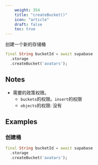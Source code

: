 ```yaml
---
    weight: 354
    title: "createBucket()"
    icon: "article"
    draft: false
    toc: true
---
```


创建一个新的存储桶


```dart
final String bucketId = await supabase
  .storage
  .createBucket('avatars');
```






## Notes

- 需要的政策权限。
  - `buckets`的权限。`insert`的权限 
  -  `objects`的权限: 没有










## Examples

### 创建桶



```dart
final String bucketId = await supabase
  .storage
  .createBucket('avatars');
```